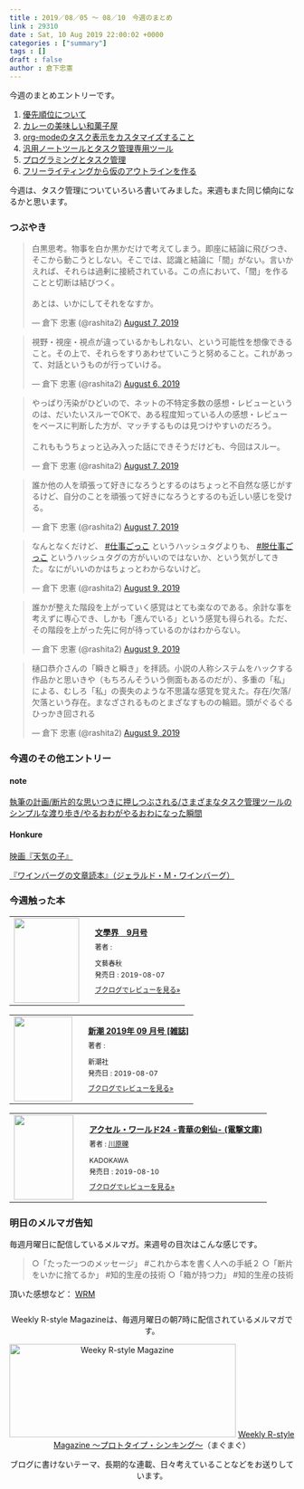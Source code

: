 ```yaml
---
title : 2019／08／05 〜 08／10　今週のまとめ
link : 29310
date : Sat, 10 Aug 2019 22:00:02 +0000
categories : ["summary"]
tags : []
draft : false
author : 倉下忠憲
---
```


今週のまとめエントリーです。
 
<ol>
<li><a href="https://rashita.net/blog/?p=29278">優先順位について</a></li>
<li><a href="https://rashita.net/blog/?p=29280">カレーの美味しい和菓子屋</a></li>
<li><a href="https://rashita.net/blog/?p=29286">org-modeのタスク表示をカスタマイズすること</a></li>
<li><a href="https://rashita.net/blog/?p=29296">汎用ノートツールとタスク管理専用ツール</a></li>
<li><a href="https://rashita.net/blog/?p=29300">プログラミングとタスク管理</a></li>
<li><a href="https://rashita.net/blog/?p=29302">フリーライティングから仮のアウトラインを作る</a></li>
</ol>

今週は、タスク管理についていろいろ書いてみました。来週もまた同じ傾向になるかと思います。

<h3>つぶやき</h3>

<blockquote class="twitter-tweet"><p lang="ja" dir="ltr">白黒思考。物事を白か黒かだけで考えてしまう。即座に結論に飛びつき、そこから動こうとしない。そこでは、認識と結論に「間」がない。言いかえれば、それらは過剰に接続されている。この点において、「間」を作ることと切断は結びつく。<br><br>あとは、いかにしてそれをなすか。</p>&mdash; 倉下 忠憲 (@rashita2) <a href="https://twitter.com/rashita2/status/1158968731449511936?ref_src=twsrc%5Etfw">August 7, 2019</a></blockquote> <script async src="https://platform.twitter.com/widgets.js" charset="utf-8"></script> 

<blockquote class="twitter-tweet"><p lang="ja" dir="ltr">視野・視座・視点が違っているかもしれない、という可能性を想像できること。その上で、それらをすりあわせていこうと努めること。これがあって、対話というものが行っていける。</p>&mdash; 倉下 忠憲 (@rashita2) <a href="https://twitter.com/rashita2/status/1158570088741478401?ref_src=twsrc%5Etfw">August 6, 2019</a></blockquote> <script async src="https://platform.twitter.com/widgets.js" charset="utf-8"></script> 

<blockquote class="twitter-tweet"><p lang="ja" dir="ltr">やっぱり汚染がひどいので、ネットの不特定多数の感想・レビューというのは、だいたいスルーでOKで、ある程度知っている人の感想・レビューをベースに判断した方が、マッチするものは見つけやすいのだろう。<br><br>これももうちょっと込み入った話にできそうだけども、今回はスルー。</p>&mdash; 倉下 忠憲 (@rashita2) <a href="https://twitter.com/rashita2/status/1159048610165583872?ref_src=twsrc%5Etfw">August 7, 2019</a></blockquote> <script async src="https://platform.twitter.com/widgets.js" charset="utf-8"></script> 

<blockquote class="twitter-tweet"><p lang="ja" dir="ltr">誰か他の人を頑張って好きになろうとするのはちょっと不自然な感じがするけど、自分のことを頑張って好きになろうとするのも近しい感じを受ける。</p>&mdash; 倉下 忠憲 (@rashita2) <a href="https://twitter.com/rashita2/status/1159084968959606784?ref_src=twsrc%5Etfw">August 7, 2019</a></blockquote> <script async src="https://platform.twitter.com/widgets.js" charset="utf-8"></script> 

<blockquote class="twitter-tweet"><p lang="ja" dir="ltr">なんとなくだけど、 <a href="https://twitter.com/hashtag/%E4%BB%95%E4%BA%8B%E3%81%94%E3%81%A3%E3%81%93?src=hash&amp;ref_src=twsrc%5Etfw">#仕事ごっこ</a> というハッシュタグよりも、 <a href="https://twitter.com/hashtag/%E8%84%B1%E4%BB%95%E4%BA%8B%E3%81%94%E3%81%A3%E3%81%93?src=hash&amp;ref_src=twsrc%5Etfw">#脱仕事ごっこ</a> というハッシュタグの方がいいのではないか、という気がしてきた。なにがいいのかはちょっとわからないけど。</p>&mdash; 倉下 忠憲 (@rashita2) <a href="https://twitter.com/rashita2/status/1159735292292526080?ref_src=twsrc%5Etfw">August 9, 2019</a></blockquote> <script async src="https://platform.twitter.com/widgets.js" charset="utf-8"></script> 

<blockquote class="twitter-tweet"><p lang="ja" dir="ltr">誰かが整えた階段を上がっていく感覚はとても楽なのである。余計な事を考えずに専心でき、しかも「進んでいる」という感覚も得られる。ただ、その階段を上がった先に何が待っているのかはわからない。</p>&mdash; 倉下 忠憲 (@rashita2) <a href="https://twitter.com/rashita2/status/1159722805056819200?ref_src=twsrc%5Etfw">August 9, 2019</a></blockquote> <script async src="https://platform.twitter.com/widgets.js" charset="utf-8"></script> 

<blockquote class="twitter-tweet"><p lang="ja" dir="ltr">樋口恭介さんの「瞬きと瞬き」を拝読。小説の人称システムをハックする作品かと思いきや（もちろんそういう側面もあるのだが）、多重の「私」による、むしろ「私」の喪失のような不思議な感覚を覚えた。存在/欠落/欠落という存在。まなざされるものとまざなすものの輪廻。頭がぐるぐるひっかき回される</p>&mdash; 倉下 忠憲 (@rashita2) <a href="https://twitter.com/rashita2/status/1159814049917366272?ref_src=twsrc%5Etfw">August 9, 2019</a></blockquote> <script async src="https://platform.twitter.com/widgets.js" charset="utf-8"></script> 

<h3>今週のその他エントリー</h3>

<H4>note</H4>

<a href="https://note.mu/rashita/n/nc18c8d6a7183">執筆の計画/断片的な思いつきに押しつぶされる/さまざまなタスク管理ツールのシンプルな渡り歩き/やるおわがやるおわになった瞬間</a>

<H4>Honkure</H4>

<a href="http://honkure.net/rbook/archives/3174">映画『天気の子』</a>

<a href="http://honkure.net/rbook/archives/3181">『ワインバーグの文章読本』（ジェラルド・M・ワインバーグ）</a>

<H3>今週触った本</H3>

<div class="booklog_html"><table><tr><td class="booklog_html_image"><a href="https://www.amazon.co.jp/%E6%96%87%E5%AD%B8%E7%95%8C-9%E6%9C%88%E5%8F%B7/dp/B07VHY7DFG?SubscriptionId=0AVSM5SVKRWTFMG7ZR82&tag=rashita1000-22&linkCode=xm2&camp=2025&creative=165953&creativeASIN=B07VHY7DFG" target="_blank" rel="noopener noreferrer"><img src="https://images-fe.ssl-images-amazon.com/images/I/516HPCeEWUL._SL160_.jpg" width="115" height="150" style="border:0;border-radius:0;" /></a></td><td class="booklog_html_info" style="padding-left:20px;"><div class="booklog_html_title" style="margin-bottom:10px;font-size:14px;font-weight:bold;"><a href="https://www.amazon.co.jp/%E6%96%87%E5%AD%B8%E7%95%8C-9%E6%9C%88%E5%8F%B7/dp/B07VHY7DFG?SubscriptionId=0AVSM5SVKRWTFMG7ZR82&tag=rashita1000-22&linkCode=xm2&camp=2025&creative=165953&creativeASIN=B07VHY7DFG" target="_blank" rel="noopener noreferrer">文學界　9月号</a></div><div style="margin-bottom:10px;"><div class="booklog_html_author" style="margin-bottom:15px;font-size:12px;;line-height:1.2em">著者 : </div><div class="booklog_html_manufacturer" style="margin-bottom:5px;font-size:12px;;line-height:1.2em">文藝春秋</div><div class="booklog_html_release" style="font-size:12px;;line-height:1.2em">発売日 : 2019-08-07</div></div><div class="booklog_html_link_amazon"><a href="https://booklog.jp/item/1/B07VHY7DFG" style="font-size:12px;" target="_blank" rel="noopener noreferrer">ブクログでレビューを見る»</a></div></td></tr></table></div>

<div class="booklog_html"><table><tr><td class="booklog_html_image"><a href="https://www.amazon.co.jp/%E6%96%B0%E6%BD%AE-2019%E5%B9%B4-09-%E6%9C%88%E5%8F%B7-%E9%9B%91%E8%AA%8C/dp/B07VDMP7T4?SubscriptionId=0AVSM5SVKRWTFMG7ZR82&tag=rashita1000-22&linkCode=xm2&camp=2025&creative=165953&creativeASIN=B07VDMP7T4" target="_blank" rel="noopener noreferrer"><img src="https://images-fe.ssl-images-amazon.com/images/I/517-qF30tDL._SL160_.jpg" width="103" height="150" style="border:0;border-radius:0;" /></a></td><td class="booklog_html_info" style="padding-left:20px;"><div class="booklog_html_title" style="margin-bottom:10px;font-size:14px;font-weight:bold;"><a href="https://www.amazon.co.jp/%E6%96%B0%E6%BD%AE-2019%E5%B9%B4-09-%E6%9C%88%E5%8F%B7-%E9%9B%91%E8%AA%8C/dp/B07VDMP7T4?SubscriptionId=0AVSM5SVKRWTFMG7ZR82&tag=rashita1000-22&linkCode=xm2&camp=2025&creative=165953&creativeASIN=B07VDMP7T4" target="_blank" rel="noopener noreferrer">新潮 2019年 09 月号 [雑誌]</a></div><div style="margin-bottom:10px;"><div class="booklog_html_author" style="margin-bottom:15px;font-size:12px;;line-height:1.2em">著者 : </div><div class="booklog_html_manufacturer" style="margin-bottom:5px;font-size:12px;;line-height:1.2em">新潮社</div><div class="booklog_html_release" style="font-size:12px;;line-height:1.2em">発売日 : 2019-08-07</div></div><div class="booklog_html_link_amazon"><a href="https://booklog.jp/item/1/B07VDMP7T4" style="font-size:12px;" target="_blank" rel="noopener noreferrer">ブクログでレビューを見る»</a></div></td></tr></table></div>

<div class="booklog_html"><table><tr><td class="booklog_html_image"><a href="https://www.amazon.co.jp/%E3%82%A2%E3%82%AF%E3%82%BB%E3%83%AB%E3%83%BB%E3%83%AF%E3%83%BC%E3%83%AB%E3%83%8924-%E9%9D%92%E8%8F%AF%E3%81%AE%E5%89%A3%E4%BB%99-%E9%9B%BB%E6%92%83%E6%96%87%E5%BA%AB-%E5%B7%9D%E5%8E%9F-%E7%A4%AB/dp/4049126761?SubscriptionId=0AVSM5SVKRWTFMG7ZR82&tag=rashita1000-22&linkCode=xm2&camp=2025&creative=165953&creativeASIN=4049126761" target="_blank" rel="noopener noreferrer"><img src="https://images-fe.ssl-images-amazon.com/images/I/51M6oQvnaZL._SL160_.jpg" width="105" height="150" style="border:0;border-radius:0;" /></a></td><td class="booklog_html_info" style="padding-left:20px;"><div class="booklog_html_title" style="margin-bottom:10px;font-size:14px;font-weight:bold;"><a href="https://www.amazon.co.jp/%E3%82%A2%E3%82%AF%E3%82%BB%E3%83%AB%E3%83%BB%E3%83%AF%E3%83%BC%E3%83%AB%E3%83%8924-%E9%9D%92%E8%8F%AF%E3%81%AE%E5%89%A3%E4%BB%99-%E9%9B%BB%E6%92%83%E6%96%87%E5%BA%AB-%E5%B7%9D%E5%8E%9F-%E7%A4%AB/dp/4049126761?SubscriptionId=0AVSM5SVKRWTFMG7ZR82&tag=rashita1000-22&linkCode=xm2&camp=2025&creative=165953&creativeASIN=4049126761" target="_blank" rel="noopener noreferrer">アクセル・ワールド24 -青華の剣仙- (電撃文庫)</a></div><div style="margin-bottom:10px;"><div class="booklog_html_author" style="margin-bottom:15px;font-size:12px;;line-height:1.2em">著者 : <a href="https://booklog.jp/author/%E5%B7%9D%E5%8E%9F%E7%A4%AB" target="_blank" rel="noopener noreferrer">川原礫</a></div><div class="booklog_html_manufacturer" style="margin-bottom:5px;font-size:12px;;line-height:1.2em">KADOKAWA</div><div class="booklog_html_release" style="font-size:12px;;line-height:1.2em">発売日 : 2019-08-10</div></div><div class="booklog_html_link_amazon"><a href="https://booklog.jp/item/1/4049126761" style="font-size:12px;" target="_blank" rel="noopener noreferrer">ブクログでレビューを見る»</a></div></td></tr></table></div>


<h3>明日のメルマガ告知</h3>

毎週月曜日に配信しているメルマガ。来週号の目次はこんな感じです。

<blockquote>
○「たった一つのメッセージ」 #これから本を書く人への手紙２
○「断片をいかに捨てるか」 #知的生産の技術
○「箱が持つ力」 #知的生産の技術
</blockquote>


頂いた感想など：
<a class="twitter-timeline"  href="https://twitter.com/rashita2/timelines/427262290753097729"  data-widget-id="427265271171010561">WRM</a>
    <script>!function(d,s,id){var js,fjs=d.getElementsByTagName(s)[0],p=/^http:/.test(d.location)?'http':'https';if(!d.getElementById(id)){js=d.createElement(s);js.id=id;js.src=p+"://platform.twitter.com/widgets.js";fjs.parentNode.insertBefore(js,fjs);}}(document,"script","twitter-wjs");</script>


<div style="text-align:center;margin-top:25px;">
Weekly R-style Magazineは、毎週月曜日の朝7時に配信されているメルマガです。

<a href="http://www.mag2.com/m/0001185133.html" target="_blank" rel="noopener noreferrer"><img src="https://rashita.net/blog/wp-content/uploads/2010/09/mmbanner.jpg" alt="Weeky R-style Magazine" width="400" height="165" class="alignnone size-full wp-image-12201" /></a>
<a href="http://www.mag2.com/m/0001185133.html" target="_blank" rel="noopener noreferrer">Weekly R-style Magazine ～プロトタイプ・シンキング～</a>（まぐまぐ）

ブログに書けないテーマ、長期的な連載、日々考えていることなどをお送りしています。
</div> 
